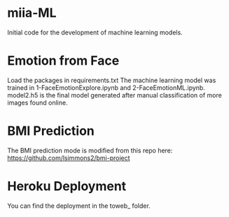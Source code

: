# miia-ML
Initial code for the development of machine learning models.

# Emotion from Face
Load the packages in requirements.txt
The machine learning model was trained in 1-FaceEmotionExplore.ipynb and 2-FaceEmotionML.ipynb.
model2.h5 is the final model generated after manual classification of more images found online.

# BMI Prediction
The BMI prediction mode is modified from this repo here:
https://github.com/lsimmons2/bmi-project

# Heroku Deployment
You can find the deployment in the toweb_ folder.


